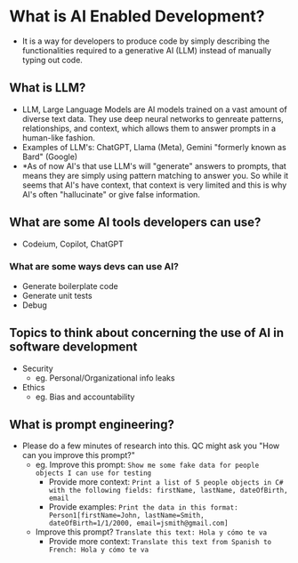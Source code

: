 # What is AI Enabled Development?
- It is a way for developers to produce code by simply describing the functionalities required to a generative AI (LLM) instead of manually typing out code.

## What is LLM?
- LLM, Large Language Models are AI models trained on a vast amount of diverse text data. They use deep neural networks to genreate patterns, relationships, and context, which allows them to answer prompts in a human-like fashion.
- Examples of LLM's: ChatGPT, Llama (Meta), Gemini "formerly known as Bard" (Google)
- *As of now AI's that use LLM's will "generate" answers to prompts, that means they are simply using pattern matching to answer you. So while it seems that AI's have context, that context is very limited and this is why AI's often "hallucinate" or give false information.

## What are some AI tools developers can use?
- Codeium, Copilot, ChatGPT
### What are some ways devs can use AI?
- Generate boilerplate code
- Generate unit tests
- Debug

## Topics to think about concerning the use of AI in software development
- Security
    - eg. Personal/Organizational info leaks
- Ethics
    - eg. Bias and accountability
## What is prompt engineering?
- Please do a few minutes of research into this. QC might ask you "How can you improve this prompt?"
    - eg. Improve this prompt: `Show me some fake data for people objects I can use for testing`
        - Provide more context: `Print a list of 5 people objects in C# with the following fields: firstName, lastName, dateOfBirth, email`
        - Provide examples: `Print the data in this format: Person1[firstName=John, lastName=Smith, dateOfBirth=1/1/2000, email=jsmith@gmail.com]`
    - Improve this prompt? `Translate this text: Hola y cómo te va`
        - Provide more context: `Translate this text from Spanish to French: Hola y cómo te va`